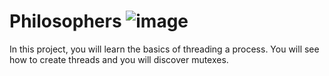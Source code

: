 # Philosophers ![image](https://github.com/WebXoX/Philosophers/assets/97600250/aee90c28-c412-4066-90ea-48a680fcc726)

In this project, you will learn the basics of threading a process. You will see how to create threads and you will discover mutexes.
